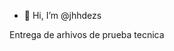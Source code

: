 - 👋 Hi, I’m @jhhdezs

<!---
jhhdezs/jhhdezs is a ✨ special ✨ repository because its `README.md` (this file) appears on your GitHub profile.
You can click the Preview link to take a look at your changes.
--->

Entrega de arhivos de prueba tecnica
